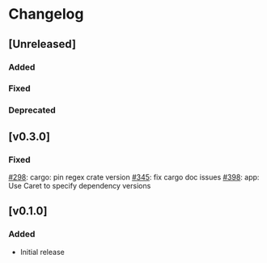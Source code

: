 # Changelog
## [Unreleased]

### Added

### Fixed

### Deprecated 

## [v0.3.0]
### Fixed
[#298](https://github.com/dragonflyoss/image-service/pull/298): cargo: pin regex crate version
[#345](https://github.com/dragonflyoss/image-service/pull/345): fix cargo doc issues
[#398](https://github.com/dragonflyoss/image-service/pull/398): app: Use Caret to specify dependency versions

## [v0.1.0]

### Added

- Initial release
